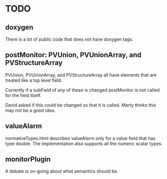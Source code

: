 TODO
===========

doxygen
-------

There is a lot of public code that does not have doxygen tags.


postMonitor: PVUnion, PVUnionArray, and PVStructureArray
--------

PVUnion, PVUnionArray, and PVStructureArray all have elements
that are treated like a top level field.

Currently if a subField of any of these is changed postMonitor is not called for the field itself.

David asked if this could be changed so that it is called.
Marty thinks this may not be a good idea.


valueAlarm
---------

normativeTypes.html describes valueAlarm only for a value field that has type
double.
The implementation also supports all the numeric scalar types.

monitorPlugin
-------------

A debate is on-going about what semantics should be.

